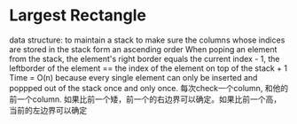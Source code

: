 
# Largest Rectangle
data structure: to maintain a stack to make sure the columns whose indices are stored in the stack form an ascending order
When poping an element from the stack, the element's right border equals the current index - 1, the leftborder of the element == the index of the element on top of the stack + 1
Time = O(n) because every single element can only be inserted and poppped out of the stack once and only once. 
每次check一个column, 和他的前一个column. 如果比前一个矮，前一个的右边界可以确定。如果比前一个高，当前的左边界可以确定